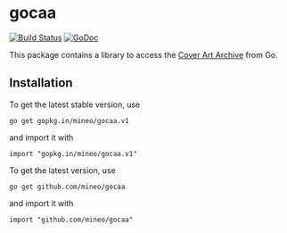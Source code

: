 # gocaa

[![Build Status](https://travis-ci.org/mineo/gocaa.svg?branch=master)](https://travis-ci.org/mineo/gocaa)
[![GoDoc](https://godoc.org/gopkg.in/mineo/gocaa.v1?status.svg)](https://godoc.org/gopkg.in/mineo/gocaa.v1)

This package contains a library to access the
[Cover Art Archive](https://coverartarchive.org) from Go.

## Installation
To get the latest stable version, use

	go get gopkg.in/mineo/gocaa.v1

and import it with

	import "gopkg.in/mineo/gocaa.v1"

To get the latest version, use

	go get github.com/mineo/gocaa

and import it with

	import "github.com/mineo/gocaa"
